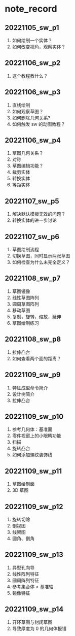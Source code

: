 # note_record

## 20221105_sw_p1
1. 如何绘制一个实体？
2. 如何改变视角，观察实体？

## 20221106_sw_p2
1. 这个教程教什么？

## 20221106_sw_p3
1. 直线绘制
2. 如何观察草图？
3. 如何删除几何关系?
4. 如何触发 sw 的动图教程？

## 20221106_sw_p4
1. 草图几何关系？
2. 对称
3. 草图编辑功能？
4. 裁剪实体
5. 转换实体
6. 等距实体

## 20221107_sw_p5
1. 解决默认模板无效的问题？
2. 转换实体的进一步讨论

## 20221107_sw_p6
1. 草图绘制流程
2. 切换草图，同时显示两张草图
3. 如何检查为什么未完全定义？

## 20221108_sw_p7
1. 草图镜像
2. 线性草图阵列
3. 圆周草图阵列
4. 移动草图
5. 复制，旋转，缩放，延伸
6. 草图绘制练习

## 20221108_sw_p8
1. 拉伸凸台
2. 如何查看两个面的距离？

## 20221109_sw_p9
1. 特征成型命令简介
2. 设计树简介
3. 拉伸凸台

## 20221109_sw_p10
1. 参考几何体：基准面
2. 零件视窗上的小眼睛功能
3. 扫描
4. 旋转凸台
5. 如何添加螺纹装饰线

## 20221109_sw_p11
1. 草图绘制面
2. 3D 草图

## 20221109_sw_p12
1. 旋转切除
2. 剖视图
3. 线架图
4. 圆角、倒角

## 20221109_sw_p13
1. 异型孔向导
2. 线性阵列特征
3. 圆周阵列特征
4. 参考集合体 > 基准轴
5. 镜像特征

## 20221109_sw_p14
1. 开环草图与封闭草图
2. 导致厚度为 0 的几何体报错